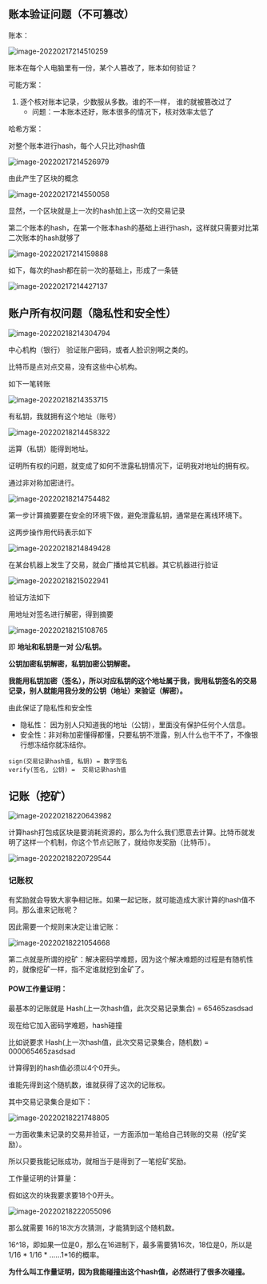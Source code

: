 ## 账本验证问题（不可篡改）

账本： 

![image-20220217214510259](https://raw.githubusercontent.com/YE-Fan/k8s-learning/main/imgs/202202172145313.png)

账本在每个人电脑里有一份，某个人篡改了，账本如何验证？







可能方案：

1. 逐个核对账本记录，少数服从多数。谁的不一样， 谁的就被篡改过了
   - 问题：一本账本还好，账本很多的情况下，核对效率太低了

哈希方案：

对整个账本进行hash，每个人只比对hash值

![image-20220217214526979](https://raw.githubusercontent.com/YE-Fan/k8s-learning/main/imgs/202202172145027.png)

由此产生了区块的概念

![image-20220217214550058](https://raw.githubusercontent.com/YE-Fan/k8s-learning/main/imgs/202202172145098.png)

显然，一个区块就是上一次的hash加上这一次的交易记录





第二个账本的hash，在第一个账本hash的基础上进行hash，这样就只需要对比第二次账本的hash就够了

![image-20220217214159888](C:/Users/admin/AppData/Roaming/Typora/typora-user-images/image-20220217214159888.png)



如下，每次的hash都在前一次的基础上，形成了一条链

![image-20220217214427137](https://raw.githubusercontent.com/YE-Fan/k8s-learning/main/imgs/202202172144185.png)



## 账户所有权问题（隐私性和安全性）

![image-20220218214304794](https://raw.githubusercontent.com/YE-Fan/k8s-learning/main/imgs/202202182143853.png)

中心机构（银行） 验证账户密码，或者人脸识别啊之类的。

比特币是点对点交易，没有这些中心机构。

如下一笔转账

![image-20220218214353715](https://raw.githubusercontent.com/YE-Fan/k8s-learning/main/imgs/202202182143746.png)

有私钥，我就拥有这个地址（账号）

![image-20220218214458322](https://raw.githubusercontent.com/YE-Fan/k8s-learning/main/imgs/202202182144368.png)

运算（私钥）能得到地址。

证明所有权的问题，就变成了如何不泄露私钥情况下，证明我对地址的拥有权。

通过非对称加密进行。

![image-20220218214754482](https://raw.githubusercontent.com/YE-Fan/k8s-learning/main/imgs/202202182147521.png)

第一步计算摘要要在安全的环境下做，避免泄露私钥，通常是在离线环境下。

这两步操作用代码表示如下

![image-20220218214849428](https://raw.githubusercontent.com/YE-Fan/k8s-learning/main/imgs/202202182148465.png)

在某台机器上发生了交易，就会广播给其它机器。其它机器进行验证

![image-20220218215022941](https://raw.githubusercontent.com/YE-Fan/k8s-learning/main/imgs/202202182150012.png)

验证方法如下

用地址对签名进行解密，得到摘要

![image-20220218215108765](https://raw.githubusercontent.com/YE-Fan/k8s-learning/main/imgs/202202182151810.png)



即 **地址和私钥是一对 公/私钥。**

**公钥加密私钥解密，私钥加密公钥解密。**

**我能用私钥加密（签名），所以对应私钥的这个地址属于我，我用私钥签名的交易记录，别人就能用我分发的公钥（地址）来验证（解密）。**

由此保证了隐私性和安全性

- 隐私性： 因为别人只知道我的地址（公钥），里面没有保护任何个人信息。
- 安全性：非对称加密懂得都懂，只要私钥不泄露，别人什么也干不了，不像银行想冻结你就冻结你。



```
sign(交易记录hash值, 私钥) = 数字签名
verify(签名, 公钥) =  交易记录hash值
```



## 记账（挖矿）

![image-20220218220643982](https://raw.githubusercontent.com/YE-Fan/k8s-learning/main/imgs/202202182206031.png)

计算hash打包成区块是要消耗资源的，那么为什么我们愿意去计算。比特币就发明了这样一个机制，你这个节点记账了，就给你发奖励（比特币）。

![image-20220218220729544](https://raw.githubusercontent.com/YE-Fan/k8s-learning/main/imgs/202202182207591.png)

### 记账权

有奖励就会导致大家争相记账。如果一起记账，就可能造成大家计算的hash值不同。那么谁来记账呢？

因此需要一个规则来决定让谁记账：

![image-20220218221054668](https://raw.githubusercontent.com/YE-Fan/k8s-learning/main/imgs/202202182210727.png)

 第二点就是所谓的挖矿：解决密码学难题，因为这个解决难题的过程是有随机性的，就像挖矿一样，指不定谁就挖到金矿了。



#### POW工作量证明：

最基本的记账就是 Hash(上一次hash值，此次交易记录集合) =  65465zasdsad

现在给它加入密码学难题，hash碰撞

比如说要求 Hash(上一次hash值，此次交易记录集合，随机数) =  000065465zasdsad

计算得到的hash值必须以4个0开头。

谁能先得到这个随机数，谁就获得了这次的记账权。



其中交易记录集合是如下：

![image-20220218221748805](https://raw.githubusercontent.com/YE-Fan/k8s-learning/main/imgs/202202182217858.png)

一方面收集未记录的交易并验证，一方面添加一笔给自己转账的交易（挖矿奖励）。

所以只要我能记账成功，就相当于是得到了一笔挖矿奖励。



工作量证明的计算量：

假如这次的块我要求要18个0开头。

![image-20220218222055096](https://raw.githubusercontent.com/YE-Fan/k8s-learning/main/imgs/202202182220157.png)

那么就需要  16的18次方次猜测，才能猜到这个随机数。

16^18，即如果一位是0，那么在16进制下，最多需要猜16次，18位是0，所以是1/16 * 1/16 * ......1*16的概率。



**为什么叫工作量证明，因为我能碰撞出这个hash值，必然进行了很多次碰撞。**